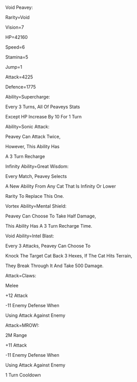 Void Peavey:

Rarity=Void

Vision=7

HP=42160

Speed=6

Stamina=5

Jump=1

Attack=4225

Defence=1775

Ability=Supercharge:

Every 3 Turns, All Of Peaveys Stats

Except HP Increase By 10 For 1 Turn

Ability=Sonic Attack:

Peavey Can Attack Twice,

However, This Ability Has

A 3 Turn Recharge

Infinity Ability=Great Wisdom:

Every Match, Peavey Selects 

A New Ability From Any Cat That Is Infinity Or Lower

Rarity To Replace This One.

Vortex Ability=Mental Shield:

Peavey Can Choose To Take Half Damage,

This Ability Has A 3 Turn Recharge Time.

Void Ability=Intel Blast:

Every 3 Attacks, Peavey Can Choose To

Knock The Target Cat Back 3 Hexes, If The Cat Hits Terrain,

They Break Through It And Take 500 Damage.

Attack=Claws:

Melee

+12 Attack

-11 Enemy Defense When

Using Attack Against Enemy

Attack=MROW!:

2M Range

+11 Attack

-11 Enemy Defense When

Using Attack Against Enemy

1 Turn Cooldown
